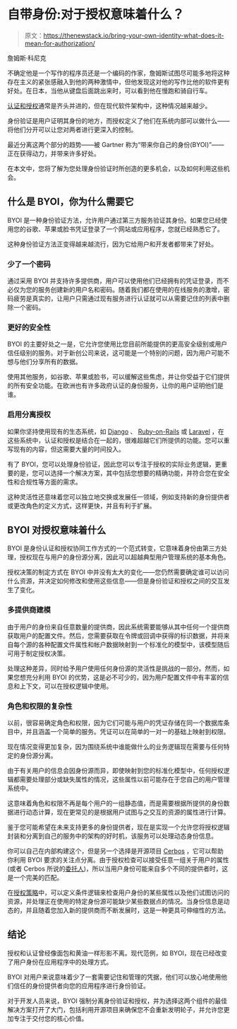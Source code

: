 # 自带身份:对于授权意味着什么？

> 原文：<https://thenewstack.io/bring-your-own-identity-what-does-it-mean-for-authorization/>

詹姆斯·科尼克

不确定他是一个写作的程序员还是一个编码的作家，詹姆斯试图尽可能多地将这种存在主义的紧张感融入到他的两种激情中，但他发现这对他的写作比他的软件更有好处。在日本，当他从键盘后面跳出来时，可以看到他在慢跑和骑自行车。

[认证和授权](https://thenewstack.io/how-do-authentication-and-authorization-differ/)通常是齐头并进的，但在现代软件架构中，这种情况越来越少。

身份验证是用户证明其身份的地方，而授权定义了他们在系统内部可以做什么——将他们分开可以让您对两者进行更深入的控制。

最近分离这两个部分的趋势——被 Gartner 称为“带来你自己的身份(BYOI)”——正在获得动力，并带来许多好处。

在本文中，您将了解为您处理身份验证时所创造的更多机会，以及如何利用这些机会。

## 什么是 BYOI，你为什么需要它

BYOI 是一种身份验证方法，允许用户通过第三方服务验证其身份。如果您已经使用您的谷歌、苹果或脸书凭证登录了一个网站或应用程序，您就已经熟悉它了。

这种身份验证方法正变得越来越流行，因为它给用户和开发者都带来了好处。

### 少了一个密码

通过采用 BYOI 并支持许多提供商，用户可以使用他们已经拥有的凭证登录，而不必仅为您的服务创建新的用户名和密码。随着我们都在使用的在线服务的激增，密码疲劳是真实的，让用户只需通过现有服务进行认证就可以从需要记住的列表中删除一个密码。

### 更好的安全性

BYOI 的主要好处之一是，它允许您使用比您目前所能提供的更高安全级别或用户信任级别的服务。对于新创公司来说，这可能是一个特别的问题，因为用户可能不想与他们分享所有的数据。

使用其他服务，如谷歌、苹果或脸书，可以缓解这些焦虑，并让你受益于它们提供的所有安全功能。在欧洲也有许多政府认证的身份服务，让你的用户证明他们是谁。

### 启用分离授权

如果你坚持使用现有的生态系统，如 [Django](https://www.djangoproject.com/) 、 [Ruby-on-Rails](https://rubyonrails.org/) 或 [Laravel](https://laravel.com/) ，在这些系统中，认证和授权是结合在一起的，很难超越它们所提供的功能。您可以重写现有的内容，但这需要大量的时间投入。

有了 BYOI，您可以处理身份验证，因此您可以专注于授权的实际业务逻辑，更重要的是，您可以选择一个解决方案，其中包括您想要的精确功能，并符合您在安全性和合规性等方面的需求。

这种灵活性还意味着您可以独立地交换或发展任一领域，例如支持新的身份提供者或更改角色的定义方式，这样更快，并且有利于扩展。

## BYOI 对授权意味着什么

BYOI 是身份认证和授权协同工作方式的一个范式转变，它意味着身份由第三方处理，授权现在与用户的身份源分离，因此可以超越典型用户管理系统的基本角色。

授权决策的制定方式在 BYOI 中并没有太大的变化——您仍然需要确定谁可以访问什么资源，并决定如何修改和使用这些信息——但是身份验证和授权之间的交互发生了变化。

### 多提供商建模

由于用户的身份来自任意数量的提供商，因此系统需要能够从其中任何一个提供商获取用户的配置文件。然后，您需要获取在令牌或回调中获得的标识数据，并将来自每个源的各种配置文件属性和帐户数据映射到一个标准化的模型中，该模型随后可用于制定授权决策。

处理这种差异，同时给予用户使用任何身份源的灵活性是挑战的一部分。然而，如果您想充分利用 BYOI 的优势，这是必不可少的，因为用户配置文件中有丰富的信息和上下文，可以在授权逻辑中使用。

### 角色和权限的复杂性

以前，很容易确定角色和权限，因为它们可能与用户的凭证存储在同一个数据库条目中，并且涵盖一个简单的服务。凭证可以在简单的一对一的基础上映射到权限。

现在情况变得更加复杂，因为围绕系统中谁能做什么的业务逻辑现在需要与任何特定的身份源分离。

由于有关用户的信息会因身份源而异，即使映射到您的标准化模型中，任何授权逻辑都需要处理部分或缺失属性的情况，这些属性以前可能存在于您自己的用户管理系统中。

这意味着角色和权限不再是每个用户的一组静态值，而是需要根据所提供的身份数据进行动态计算，现在更常见的是根据用户试图与之交互的资源的属性进行计算。

鉴于您可能希望在未来支持更多的身份提供者，现在是实现一个允许您将授权逻辑封装和分离到自己的服务中的架构的好时机，该服务可以处理动态身份信息。

你可以自己在内部构建这个，但是另一个选择是开源项目 [Cerbos](https://cerbos.dev) ，它可以帮助你利用 BYOI 要求的关注点分离。由于授权检查可以接受任意一组关于用户的属性(或者 Cerbos 所说的[委托人](https://docs.cerbos.dev/cerbos/latest/api/index.html#check-resources))，所以当用户身份可能来自多个不同的提供者时，这是一个完美的匹配。

在[授权策略](https://docs.cerbos.dev/cerbos/latest/policies/index.html)中，可以定义条件逻辑来检查用户身份的某些属性以及他们试图访问的资源，并处理正在使用的特定身份源可能缺少某些数据点的情况。当身份信息是动态的，并且随着您加入新的提供商而不断发展时，这是一种更具可伸缩性的方法。

## 结论

授权和认证曾经像面包和黄油一样形影不离。现代范例，如 BYOI，现在已经改变了用户身份在应用程序中的处理方式。

BYOI 对用户来说意味着少了一套需要记住和管理的凭据，他们可以放心地使用他们信任的身份提供者向您的应用程序进行身份验证。

对于开发人员来说，BYOI 强制分离身份验证和授权，并为选择这两个组件的最佳解决方案打开了大门，包括利用开源项目来确保您不会重新发明轮子，并允许您更加专注于交付您的核心价值。

<svg xmlns:xlink="http://www.w3.org/1999/xlink" viewBox="0 0 68 31" version="1.1"><title>Group</title> <desc>Created with Sketch.</desc></svg>